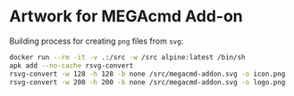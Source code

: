 # Artwork for MEGAcmd Add-on

Building process for creating `png` files from `svg`:

```sh
docker run --rm -it -v .:/src -w /src alpine:latest /bin/sh
apk add --no-cache rsvg-convert
rsvg-convert -w 128 -h 128 -b none /src/megacmd-addon.svg -o icon.png
rsvg-convert -w 200 -h 200 -b none /src/megacmd-addon.svg -o logo.png
```

